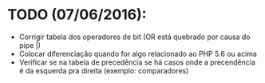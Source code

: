 # TODO (07/06/2016):
* Corrigir tabela dos operadores de bit (OR está quebrado por causa do pipe |)
* Colocar diferenciação quando for algo relacionado ao PHP 5.6 ou acima
* Verificar se na tabela de precedência se há casos onde a precendência é da esquerda pra direita (exemplo: comparadores)
